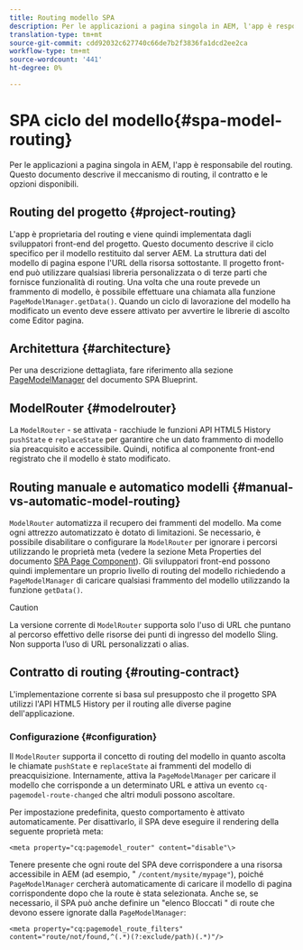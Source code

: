 ```yaml
---
title: Routing modello SPA
description: Per le applicazioni a pagina singola in AEM, l'app è responsabile del routing. Questo documento descrive il meccanismo di routing, il contratto e le opzioni disponibili.
translation-type: tm+mt
source-git-commit: cdd92032c627740c66de7b2f3836fa1dcd2ee2ca
workflow-type: tm+mt
source-wordcount: '441'
ht-degree: 0%

---
```



# SPA ciclo del modello{#spa-model-routing}

Per le applicazioni a pagina singola in AEM, l&#39;app è responsabile del routing. Questo documento descrive il meccanismo di routing, il contratto e le opzioni disponibili.

## Routing del progetto {#project-routing}

L&#39;app è proprietaria del routing e viene quindi implementata dagli sviluppatori front-end del progetto. Questo documento descrive il ciclo specifico per il modello restituito dal server AEM. La struttura dati del modello di pagina espone l&#39;URL della risorsa sottostante. Il progetto front-end può utilizzare qualsiasi libreria personalizzata o di terze parti che fornisce funzionalità di routing. Una volta che una route prevede un frammento di modello, è possibile effettuare una chiamata alla funzione `PageModelManager.getData()`. Quando un ciclo di lavorazione del modello ha modificato un evento deve essere attivato per avvertire le librerie di ascolto come Editor pagina.

## Architettura {#architecture}

Per una descrizione dettagliata, fare riferimento alla sezione [PageModelManager](blueprint.md#pagemodelmanager) del documento SPA Blueprint.

## ModelRouter {#modelrouter}

La `ModelRouter` - se attivata - racchiude le funzioni API HTML5 History `pushState` e `replaceState` per garantire che un dato frammento di modello sia preacquisito e accessibile. Quindi, notifica al componente front-end registrato che il modello è stato modificato.

## Routing manuale e automatico modelli {#manual-vs-automatic-model-routing}

`ModelRouter` automatizza il recupero dei frammenti del modello. Ma come ogni attrezzo automatizzato è dotato di limitazioni. Se necessario, è possibile disabilitare o configurare la `ModelRouter` per ignorare i percorsi utilizzando le proprietà meta (vedere la sezione Meta Properties del documento [SPA Page Component](page-component.md)). Gli sviluppatori front-end possono quindi implementare un proprio livello di routing del modello richiedendo a `PageModelManager` di caricare qualsiasi frammento del modello utilizzando la funzione `getData()`.

>[!CAUTION]
>
>La versione corrente di `ModelRouter` supporta solo l&#39;uso di URL che puntano al percorso effettivo delle risorse dei punti di ingresso del modello Sling. Non supporta l’uso di URL personalizzati o alias.

## Contratto di routing {#routing-contract}

L&#39;implementazione corrente si basa sul presupposto che il progetto SPA utilizzi l&#39;API HTML5 History per il routing alle diverse pagine dell&#39;applicazione.

### Configurazione {#configuration}

Il `ModelRouter` supporta il concetto di routing del modello in quanto ascolta le chiamate `pushState` e `replaceState` ai frammenti del modello di preacquisizione. Internamente, attiva la `PageModelManager` per caricare il modello che corrisponde a un determinato URL e attiva un evento `cq-pagemodel-route-changed` che altri moduli possono ascoltare.

Per impostazione predefinita, questo comportamento è attivato automaticamente. Per disattivarlo, il SPA deve eseguire il rendering della seguente proprietà meta:

```
<meta property="cq:pagemodel_router" content="disable"\>
```

Tenere presente che ogni route del SPA deve corrispondere a una risorsa accessibile in AEM (ad esempio, &quot; `/content/mysite/mypage"`), poiché `PageModelManager` cercherà automaticamente di caricare il modello di pagina corrispondente dopo che la route è stata selezionata. Anche se, se necessario, il SPA può anche definire un &quot;elenco Bloccati &quot; di route che devono essere ignorate dalla `PageModelManager`:

```
<meta property="cq:pagemodel_route_filters" content="route/not/found,^(.*)(?:exclude/path)(.*)"/>
```
